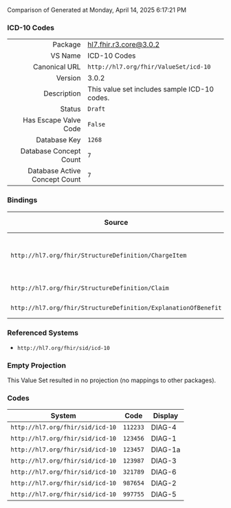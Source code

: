 Comparison of 
Generated at Monday, April 14, 2025 6:17:21 PM

### ICD-10 Codes

|      |     |
| ---: | --- |
| Package | hl7.fhir.r3.core@3.0.2 |
| VS Name | ICD-10 Codes |
| Canonical URL | `http://hl7.org/fhir/ValueSet/icd-10` |
| Version | 3.0.2 |
| Description | This value set includes sample ICD-10 codes. |
| Status | `Draft` |
| Has Escape Valve Code | `False` |
| Database Key | `1268` |
| Database Concept Count | `7` |
| Database Active Concept Count | `7` |
### Bindings

| Source | Element | Binding | Strength | Element Short |
| ------ | ------- | ------- | -------- | ------------- |
| `http://hl7.org/fhir/StructureDefinition/ChargeItem` | `ChargeItem.reason` | `http://hl7.org/fhir/ValueSet/icd-10` | `Example` | Why was the charged  service rendered? |
| `http://hl7.org/fhir/StructureDefinition/Claim` | `Claim.diagnosis.diagnosis[x]` | `http://hl7.org/fhir/ValueSet/icd-10` | `Example` | Patient's diagnosis |
| `http://hl7.org/fhir/StructureDefinition/ExplanationOfBenefit` | `ExplanationOfBenefit.diagnosis.diagnosis[x]` | `http://hl7.org/fhir/ValueSet/icd-10` | `Example` | Patient's diagnosis |

### Referenced Systems

* `http://hl7.org/fhir/sid/icd-10`
### Empty Projection

This Value Set resulted in no projection (no mappings to other packages).

### Codes

| System | Code | Display |
| ------ | ---- | ------- |
| `http://hl7.org/fhir/sid/icd-10` | `112233` | DIAG-4 |
| `http://hl7.org/fhir/sid/icd-10` | `123456` | DIAG-1 |
| `http://hl7.org/fhir/sid/icd-10` | `123457` | DIAG-1a |
| `http://hl7.org/fhir/sid/icd-10` | `123987` | DIAG-3 |
| `http://hl7.org/fhir/sid/icd-10` | `321789` | DIAG-6 |
| `http://hl7.org/fhir/sid/icd-10` | `987654` | DIAG-2 |
| `http://hl7.org/fhir/sid/icd-10` | `997755` | DIAG-5 |
